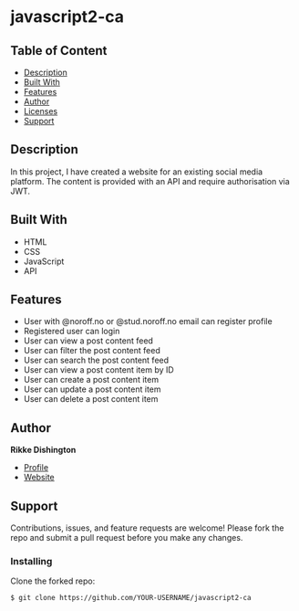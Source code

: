# javascript2-ca

## Table of Content
* [Description](#description)
* [Built With](#built-with)
* [Features](#links)
* [Author](#author)
* [Licenses](#licenses)
* [Support](#support)

## Description

In this project, I have created a website for an existing social media platform. The content is provided with an API and require authorisation via JWT.

## Built With

- HTML
- CSS
- JavaScript
- API

## Features

- User with @noroff.no or @stud.noroff.no email can register profile
- Registered user can login
- User can view a post content feed
- User can filter the post content feed
- User can search the post content feed
- User can view a post content item by ID
- User can create a post content item
- User can update a post content item
- User can delete a post content item


## Author

**Rikke Dishington**

- [Profile](https://github.com/rikke-dishington/Rikke-dishington)
- [Website](https://glowing-creponne-2e2b07.netlify.app)


## Support

Contributions, issues, and feature requests are welcome! Please fork the repo and submit a pull request before you make any changes.

### Installing

Clone the forked repo:

```bash
$ git clone https://github.com/YOUR-USERNAME/javascript2-ca
```

